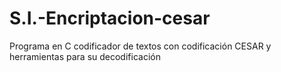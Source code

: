# S.I.-Encriptacion-cesar
Programa en C codificador de textos con codificación CESAR y herramientas para su decodificación
